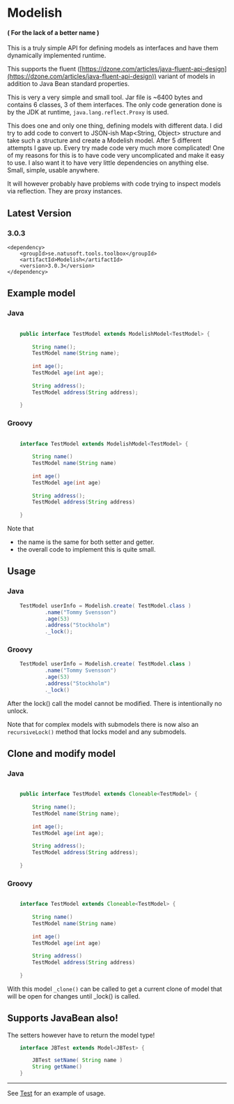 # Modelish 
#### ( For the lack of a better name )

This is a truly simple API for defining models as interfaces and have them dynamically implemented runtime. 

This supports the fluent ([https://dzone.com/articles/java-fluent-api-design](https://dzone.com/articles/java-fluent-api-design)) variant of models in addition to Java Bean standard properties.

This is very a very simple and small tool. Jar file is ~6400 bytes and contains 6 classes, 3 of them interfaces.
The only code generation done is by the JDK at runtime, `java.lang.reflect.Proxy` is used. 

This does one and only one thing, defining models with different data. I did try to add code to
convert to JSON-ish Map<String, Object> structure and take such a structure and create a Modelish
model. After 5 different attempts I gave up. Every try made code very much more complicated! One of
my reasons for this is to have code very uncomplicated and make it easy to use. I also want it to
have very little dependencies on anything else. Small, simple, usable anywhere.

It will however probably have problems with code trying to inspect models via reflection. They
are proxy instances.

## Latest Version

### 3.0.3

    <dependency>
        <groupId>se.natusoft.tools.toolbox</groupId>
        <artifactId>Modelish</artifactId>
        <version>3.0.3</version>
    </dependency>


## Example model

### Java

```java

    public interface TestModel extends ModelishModel<TestModel> {
    
        String name();
        TestModel name(String name);
    
        int age();
        TestModel age(int age);
    
        String address();
        TestModel address(String address);
    
    }
```

### Groovy

```groovy

    interface TestModel extends ModelishModel<TestModel> {
    
        String name()
        TestModel name(String name)
    
        int age()
        TestModel age(int age)
    
        String address();
        TestModel address(String address)
    
    }
```

Note that 
- the name is the same for both setter and getter.
- the overall code to implement this is quite small.

## Usage

### Java

```java
    TestModel userInfo = Modelish.create( TestModel.class )
            .name("Tommy Svensson")
            .age(53)
            .address("Stockholm")
            ._lock();

```

### Groovy 

```groovy
    TestModel userInfo = Modelish.create( TestModel.class )
            .name("Tommy Svensson")
            .age(53)
            .address("Stockholm")
            ._lock()

```

After the lock() call the model cannot be modified. There is intentionally no unlock. 

Note that for complex models with submodels there is now also an `recursiveLock()` method that locks model and any submodels.

## Clone and modify model

### Java

```java

    public interface TestModel extends Cloneable<TestModel> {
    
        String name();
        TestModel name(String name);
    
        int age();
        TestModel age(int age);
    
        String address();
        TestModel address(String address);
    
    }
```

### Groovy

```groovy

    interface TestModel extends Cloneable<TestModel> {
    
        String name()
        TestModel name(String name)
    
        int age()
        TestModel age(int age)
    
        String address()
        TestModel address(String address)
    
    }
```

With this model `_clone()` can be called to get a current clone of model that will be open for changes until _lock() is called.

## Supports JavaBean also!

The setters however have to return the model type! 

```groovy
    interface JBTest extends Model<JBTest> {

        JBTest setName( String name )
        String getName()
    }
```

----

See [Test](https://github.com/tombensve/NS-Toolbox/blob/main/Modelish/src/test/groovy/se/natusoft/tools/modelish/ModelishTest.groovy) for an example of usage.
